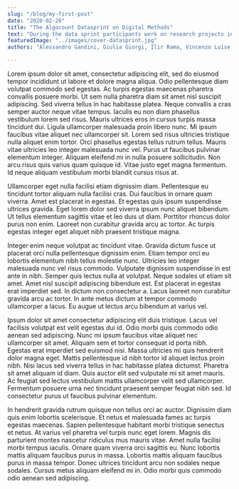 ```yaml
---
slug: "/blog/my-first-post"
date: "2020-02-20"
title: "The Algocount Datasprint on Digital Methods"
text: "During the data sprint participants work on research projects in small groups. At the end of the opening day, projects will be pitched by their facilitators. Participants will choose a project they would like to work on for the week."
featuredImage: "../images/cover-datasprint.jpg" 
authors: "Alessandro Gandini, Giulia Giorgi, Ilir Rama, Vincenzo Luise, Alessandro Gerosa, Riccardo Pronzato, Michele Grilli, Irene Avossa, Camilla Volpe, Emma Sanzogni, Rebecca Marino, Emma Fortunati , Laura Bruschi, Ludovica Corponi, Michele Mauri, Beatrice Gobbo, Antonella Autuori, Maria de Los Angeles Briones Rojas, Tommaso Elli, Alessandra Facchin, Andrea Elena Febres Medina, Giovanni Lombardi"

---
```


Lorem ipsum dolor sit amet, consectetur adipiscing elit, sed do eiusmod tempor incididunt ut labore et dolore magna aliqua. Odio pellentesque diam volutpat commodo sed egestas. Ac turpis egestas maecenas pharetra convallis posuere morbi. Ut sem nulla pharetra diam sit amet nisl suscipit adipiscing. Sed viverra tellus in hac habitasse platea. Neque convallis a cras semper auctor neque vitae tempus. Iaculis eu non diam phasellus vestibulum lorem sed risus. Mauris ultrices eros in cursus turpis massa tincidunt dui. Ligula ullamcorper malesuada proin libero nunc. Mi ipsum faucibus vitae aliquet nec ullamcorper sit. Lorem sed risus ultricies tristique nulla aliquet enim tortor. Orci phasellus egestas tellus rutrum tellus. Mauris vitae ultricies leo integer malesuada nunc vel. Purus ut faucibus pulvinar elementum integer. Aliquam eleifend mi in nulla posuere sollicitudin. Non arcu risus quis varius quam quisque id. Vitae justo eget magna fermentum. Id neque aliquam vestibulum morbi blandit cursus risus at.

Ullamcorper eget nulla facilisi etiam dignissim diam. Pellentesque eu tincidunt tortor aliquam nulla facilisi cras. Dui faucibus in ornare quam viverra. Amet est placerat in egestas. Et egestas quis ipsum suspendisse ultrices gravida. Eget lorem dolor sed viverra ipsum nunc aliquet bibendum. Ut tellus elementum sagittis vitae et leo duis ut diam. Porttitor rhoncus dolor purus non enim. Laoreet non curabitur gravida arcu ac tortor. Ac turpis egestas integer eget aliquet nibh praesent tristique magna.

Integer enim neque volutpat ac tincidunt vitae. Gravida dictum fusce ut placerat orci nulla pellentesque dignissim enim. Etiam tempor orci eu lobortis elementum nibh tellus molestie nunc. Ultricies leo integer malesuada nunc vel risus commodo. Vulputate dignissim suspendisse in est ante in nibh. Semper quis lectus nulla at volutpat. Neque sodales ut etiam sit amet. Amet nisl suscipit adipiscing bibendum est. Est placerat in egestas erat imperdiet sed. In dictum non consectetur a. Lacus laoreet non curabitur gravida arcu ac tortor. In ante metus dictum at tempor commodo ullamcorper a lacus. Eu augue ut lectus arcu bibendum at varius vel.

Ipsum dolor sit amet consectetur adipiscing elit duis tristique. Lacus vel facilisis volutpat est velit egestas dui id. Odio morbi quis commodo odio aenean sed adipiscing. Nunc mi ipsum faucibus vitae aliquet nec ullamcorper sit amet. Aliquam sem et tortor consequat id porta nibh. Egestas erat imperdiet sed euismod nisi. Massa ultricies mi quis hendrerit dolor magna eget. Mattis pellentesque id nibh tortor id aliquet lectus proin nibh. Nisi lacus sed viverra tellus in hac habitasse platea dictumst. Pharetra sit amet aliquam id diam. Quis auctor elit sed vulputate mi sit amet mauris. Ac feugiat sed lectus vestibulum mattis ullamcorper velit sed ullamcorper. Fermentum posuere urna nec tincidunt praesent semper feugiat nibh sed. Id consectetur purus ut faucibus pulvinar elementum.

In hendrerit gravida rutrum quisque non tellus orci ac auctor. Dignissim diam quis enim lobortis scelerisque. Et netus et malesuada fames ac turpis egestas maecenas. Sapien pellentesque habitant morbi tristique senectus et netus. At varius vel pharetra vel turpis nunc eget lorem. Magnis dis parturient montes nascetur ridiculus mus mauris vitae. Amet nulla facilisi morbi tempus iaculis. Ornare quam viverra orci sagittis eu. Nunc lobortis mattis aliquam faucibus purus in massa. Lobortis mattis aliquam faucibus purus in massa tempor. Donec ultrices tincidunt arcu non sodales neque sodales. Cursus metus aliquam eleifend mi in. Odio morbi quis commodo odio aenean sed adipiscing.